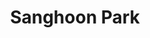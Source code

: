 ---
# Display name
name: Sanghoon Park
# Username (this should match the folder name)
authors:
- Sanghoon Park

# Short bio (displayed in user profile at end of posts)
bio: 

    
# Enter email to display Gravatar (if Gravatar enabled in Config)
email: ""

# Interest shown on the main page
# interests:
# - Transitional Justice
# - Authoritarianism

# Organizations/Affiliations
# organizations:
# - name: National Cheng Kung University
#   url: "https://www.ncku.edu.tw/"
  
# Role/position
role: Senior researcher <br/> [Kangwon Institute for Unification Studies, Republic of Korea](https://kius.kangwon.ac.kr/)

# Social/Academic Networking
# For available icons, see: https://sourcethemes.com/academic/docs/widgets/#icons
#   For an email link, use "fas" icon pack, "envelope" icon, and a link in the
#   form "mailto:your-email@example.com" or "#contact" for contact widget.
# social:
# - icon: envelope
#   icon_pack: fas
#   link: mailto:howard.hl.liu@gmail.com
# - icon: twitter
#   icon_pack: fab
#   link: https://twitter.com/haoliuhoward
# - icon: google-scholar
#   icon_pack: ai
#   link: https://scholar.google.com/citations?user=63cHmyAAAAAJ&hl=en&citsig=AMD79or9Vlegpr0-m-JmGzsddPIcTAZ2BA
# - icon: github
#   icon_pack: fab
#   link: https://github.com/haoliuhoward
# - icon: calendar-alt
#   icon_pack: far
#   link: https://calendly.com/howard-hl-liu/office-hour-meeting-15-minutes
# Link to a PDF of your resume/CV from the About widget.
# To enable, copy your resume/CV to `static/files/cv.pdf` and uncomment the lines below.  
# - icon: cv
#   icon_pack: ai
#   link: files/liu_cv.pdf
  
# Is this the primary user of the site?
superuser: false
title: Sanghoon Park

# Organizational groups that you belong to (for People widget)
#   Set this to `[]` or comment out if you are not using People widget.  
user_groups:
# - Principal Investigators
# - Current Co-Investigators
- Alumni

---